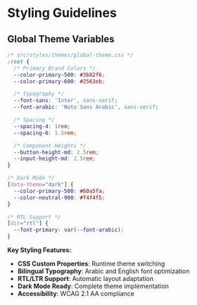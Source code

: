 # Styling Guidelines

## Global Theme Variables

```css
/* src/styles/themes/global-theme.css */
:root {
  /* Primary Brand Colors */
  --color-primary-500: #3b82f6;
  --color-primary-600: #2563eb;

  /* Typography */
  --font-sans: 'Inter', sans-serif;
  --font-arabic: 'Noto Sans Arabic', sans-serif;

  /* Spacing */
  --spacing-4: 1rem;
  --spacing-6: 1.5rem;

  /* Component Heights */
  --button-height-md: 2.5rem;
  --input-height-md: 2.5rem;
}

/* Dark Mode */
[data-theme="dark"] {
  --color-primary-500: #60a5fa;
  --color-neutral-900: #f4f4f5;
}

/* RTL Support */
[dir="rtl"] {
  --font-primary: var(--font-arabic);
}
```

**Key Styling Features:**
- **CSS Custom Properties**: Runtime theme switching
- **Bilingual Typography**: Arabic and English font optimization
- **RTL/LTR Support**: Automatic layout adaptation
- **Dark Mode Ready**: Complete theme implementation
- **Accessibility**: WCAG 2.1 AA compliance
